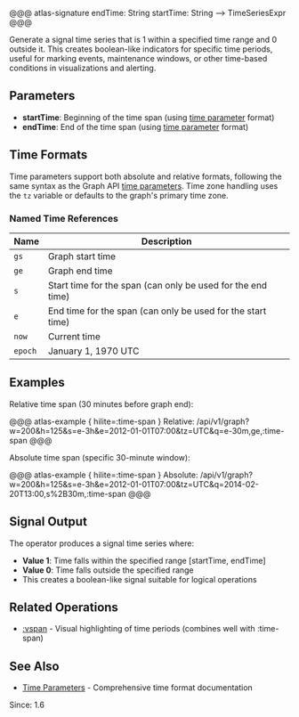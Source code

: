 @@@ atlas-signature
endTime: String
startTime: String
-->
TimeSeriesExpr
@@@

Generate a signal time series that is 1 within a specified time range and 0 outside it.
This creates boolean-like indicators for specific time periods, useful for marking events,
maintenance windows, or other time-based conditions in visualizations and alerting.

## Parameters

* **startTime**: Beginning of the time span (using [time parameter](../../api/time-parameters.md) format)
* **endTime**: End of the time span (using [time parameter](../../api/time-parameters.md) format)

## Time Formats

Time parameters support both absolute and relative formats, following the same syntax as
the Graph API [time parameters](../../api/time-parameters.md). Time zone handling uses the
`tz` variable or defaults to the graph's primary time zone.

### Named Time References

| Name   | Description                                                   |
|--------|---------------------------------------------------------------|
| `gs`   | Graph start time                                              |
| `ge`   | Graph end time                                                |
| `s`    | Start time for the span (can only be used for the end time)  |
| `e`    | End time for the span (can only be used for the start time)  |
| `now`  | Current time                                                  |
| `epoch`| January 1, 1970 UTC                                          |

## Examples

Relative time span (30 minutes before graph end):

@@@ atlas-example { hilite=:time-span }
Relative: /api/v1/graph?w=200&h=125&s=e-3h&e=2012-01-01T07:00&tz=UTC&q=e-30m,ge,:time-span
@@@

Absolute time span (specific 30-minute window):

@@@ atlas-example { hilite=:time-span }
Absolute: /api/v1/graph?w=200&h=125&s=e-3h&e=2012-01-01T07:00&tz=UTC&q=2014-02-20T13:00,s%2B30m,:time-span
@@@

## Signal Output

The operator produces a signal time series where:

- **Value 1**: Time falls within the specified range [startTime, endTime]
- **Value 0**: Time falls outside the specified range
- This creates a boolean-like signal suitable for logical operations

## Related Operations

* [:vspan](vspan.md) - Visual highlighting of time periods (combines well with :time-span)

## See Also

* [Time Parameters](../../api/time-parameters.md) - Comprehensive time format documentation

Since: 1.6